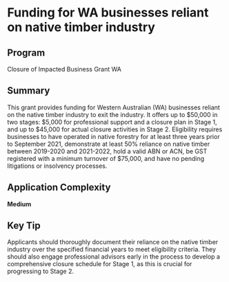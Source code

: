 # Funding for WA businesses reliant on native timber industry
  
## Program
Closure of Impacted Business Grant WA

## Summary
This grant provides funding for Western Australian (WA) businesses reliant on the native timber industry to exit the industry. It offers up to $50,000 in two stages: $5,000 for professional support and a closure plan in Stage 1, and up to $45,000 for actual closure activities in Stage 2. Eligibility requires businesses to have operated in native forestry for at least three years prior to September 2021, demonstrate at least 50% reliance on native timber between 2019-2020 and 2021-2022, hold a valid ABN or ACN, be GST registered with a minimum turnover of $75,000, and have no pending litigations or insolvency processes.

## Application Complexity
**Medium**

## Key Tip
Applicants should thoroughly document their reliance on the native timber industry over the specified financial years to meet eligibility criteria. They should also engage professional advisors early in the process to develop a comprehensive closure schedule for Stage 1, as this is crucial for progressing to Stage 2.
